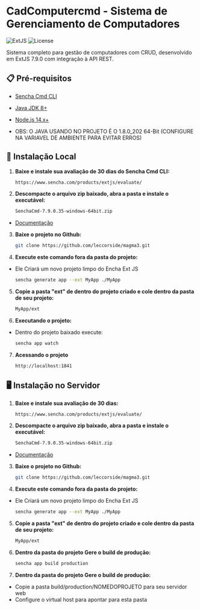 # CadComputercmd - Sistema de Gerenciamento de Computadores

![ExtJS](https://img.shields.io/badge/ExtJS-7.9.0-blue)
![License](https://img.shields.io/badge/License-MIT-green)

Sistema completo para gestão de computadores com CRUD, desenvolvido em ExtJS 7.9.0 com integração à API REST.

## 📋 Pré-requisitos

- [Sencha Cmd CLI](https://www.sencha.com/products/extjs/evaluate/)
- [Java JDK 8+](https://www.oracle.com/java/technologies/javase/javase8-archive-downloads.html)
- [Node.js 14.x+](https://nodejs.org/pt/download/)

- OBS: O JAVA USANDO NO PROJETO É O 1.8.0_202 64-Bit (CONFIGURE NA VARIAVEL DE AMBIENTE PARA EVITAR ERROS)

## 🚀 Instalação Local

1. **Baixe e instale sua avaliação de 30 dias do Sencha Cmd CLI:**

   ```bash
   https://www.sencha.com/products/extjs/evaluate/
   ```

2. **Descompacte o arquivo zip baixado, abra a pasta e instale o executável:**

   ```bash
   SenchaCmd-7.9.0.35-windows-64bit.zip
   ```

- [Documentação](https://docs.sencha.com/extjs/7.9.0/guides/getting_started/getting_started_with_zip.html)

3. **Baixe o projeto no Github:**

   ```bash
   git clone https://github.com/leccorside/magma3.git
   ```

4. **Execute este comando fora da pasta do projeto:**

- Ele Criará um novo projeto limpo do Encha Ext JS

  ```bash
  sencha generate app --ext MyApp ./MyApp
  ```

5. **Copie a pasta "ext" de dentro do projeto criado e cole dentro da pasta de seu projeto:**

   ```bash
   MyApp/ext
   ```

6. **Executando o projeto:**

- Dentro do projeto baixado execute:
  ```bash
  sencha app watch
  ```

7. **Acessando o projeto**

   ```bash
   http://localhost:1841
   ```

## 🖥️ Instalação no Servidor

1. **Baixe e instale sua avaliação de 30 dias:**

   ```bash
   https://www.sencha.com/products/extjs/evaluate/
   ```

2. **Descompacte o arquivo zip baixado, abra a pasta e instale o executável:**

   ```bash
   SenchaCmd-7.9.0.35-windows-64bit.zip
   ```

- [Documentação](https://docs.sencha.com/extjs/7.9.0/guides/getting_started/getting_started_with_zip.html)

3. **Baixe o projeto no Github:**

   ```bash
   git clone https://github.com/leccorside/magma3.git
   ```

4. **Execute este comando fora da pasta do projeto:**

- Ele Criará um novo projeto limpo do Encha Ext JS

  ```bash
  sencha generate app --ext MyApp ./MyApp
  ```

5. **Copie a pasta "ext" de dentro do projeto criado e cole dentro da pasta de seu projeto:**

   ```bash
   MyApp/ext
   ```

6. **Dentro da pasta do projeto Gere o build de produção:**

   ```bash
   sencha app build production
   ```

7. **Dentro da pasta do projeto Gere o build de produção:**

- Copie a pasta build/production/NOMEDOPROJETO para seu servidor web
- Configure o virtual host para apontar para esta pasta

